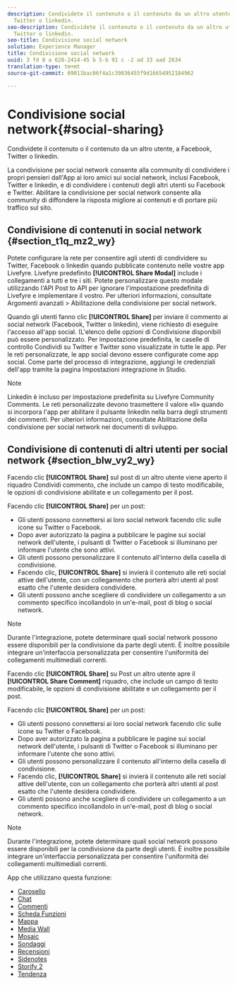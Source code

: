 ```yaml
---
description: Condividete il contenuto o il contenuto da un altro utente, a Facebook,
  Twitter o linkedin.
seo-description: Condividete il contenuto o il contenuto da un altro utente, a Facebook,
  Twitter o linkedin.
seo-title: Condivisione social network
solution: Experience Manager
title: Condivisione social network
uuid: 3 fd 8 a 628-2414-45 b 5-b 91 c -2 ad 33 aad 2634
translation-type: tm+mt
source-git-commit: 09011bac06f4a1c39836455f9d16654952184962

---
```



# Condivisione social network{#social-sharing}

Condividete il contenuto o il contenuto da un altro utente, a Facebook, Twitter o linkedin.

La condivisione per social network consente alla community di condividere i propri pensieri dall'App ai loro amici sui social network, inclusi Facebook, Twitter e linkedin, e di condividere i contenuti degli altri utenti su Facebook e Twitter. Abilitare la condivisione per social network consente alla community di diffondere la risposta migliore ai contenuti e di portare più traffico sul sito.

## Condivisione di contenuti in social network {#section_t1q_mz2_wy}

Potete configurare la rete per consentire agli utenti di condividere su Twitter, Facebook o linkedin quando pubblicate contenuto nelle vostre app Livefyre. Livefyre predefinito **[!UICONTROL Share Modal]** include i collegamenti a tutti e tre i siti. Potete personalizzare questo modale utilizzando l'API Post to API per ignorare l'impostazione predefinita di Livefyre e implementare il vostro. Per ulteriori informazioni, consultate Argomenti avanzati > Abilitazione della condivisione per social network.

Quando gli utenti fanno clic **[!UICONTROL Share]** per inviare il commento ai social network (Facebook, Twitter o linkedin), viene richiesto di eseguire l'accesso all'app social. (L'elenco delle opzioni di Condivisione disponibili può essere personalizzato. Per impostazione predefinita, le caselle di controllo Condividi su Twitter e Twitter sono visualizzate in tutte le app. Per le reti personalizzate, le app social devono essere configurate come app social. Come parte del processo di integrazione, aggiungi le credenziali dell'app tramite la pagina Impostazioni integrazione in Studio.

>[!NOTE]
>
>Linkedin è incluso per impostazione predefinita su Livefyre Community Comments. Le reti personalizzate devono trasmettere il valore «li» quando si incorpora l'app per abilitare il pulsante linkedin nella barra degli strumenti dei commenti. Per ulteriori informazioni, consultate Abilitazione della condivisione per social network nei documenti di sviluppo.

## Condivisione di contenuti di altri utenti per social network {#section_blw_vy2_wy}

Facendo clic **[!UICONTROL Share]** sul post di un altro utente viene aperto il riquadro Condividi commento, che include un campo di testo modificabile, le opzioni di condivisione abilitate e un collegamento per il post.

Facendo clic **[!UICONTROL Share]** per un post:

* Gli utenti possono connettersi ai loro social network facendo clic sulle icone su Twitter o Facebook.
* Dopo aver autorizzato la pagina a pubblicare le pagine sui social network dell'utente, i pulsanti di Twitter o Facebook si illuminano per informare l'utente che sono attivi.
* Gli utenti possono personalizzare il contenuto all'interno della casella di condivisione.
* Facendo clic, **[!UICONTROL Share]** si invierà il contenuto alle reti social attive dell'utente, con un collegamento che porterà altri utenti al post esatto che l'utente desidera condividere.
* Gli utenti possono anche scegliere di condividere un collegamento a un commento specifico incollandolo in un'e-mail, post di blog o social network.

>[!NOTE]
>
>Durante l'integrazione, potete determinare quali social network possono essere disponibili per la condivisione da parte degli utenti. È inoltre possibile integrare un'interfaccia personalizzata per consentire l'uniformità dei collegamenti multimediali correnti.

Facendo clic **[!UICONTROL Share]** su Post un altro utente apre il **[!UICONTROL Share Comment]** riquadro, che include un campo di testo modificabile, le opzioni di condivisione abilitate e un collegamento per il post.

Facendo clic **[!UICONTROL Share]** per un post:

* Gli utenti possono connettersi ai loro social network facendo clic sulle icone su Twitter o Facebook.
* Dopo aver autorizzato la pagina a pubblicare le pagine sui social network dell'utente, i pulsanti di Twitter o Facebook si illuminano per informare l'utente che sono attivi.
* Gli utenti possono personalizzare il contenuto all'interno della casella di condivisione.
* Facendo clic, **[!UICONTROL Share]** si invierà il contenuto alle reti social attive dell'utente, con un collegamento che porterà altri utenti al post esatto che l'utente desidera condividere.
* Gli utenti possono anche scegliere di condividere un collegamento a un commento specifico incollandolo in un'e-mail, post di blog o social network.

>[!NOTE]
>
>Durante l'integrazione, potete determinare quali social network possono essere disponibili per la condivisione da parte degli utenti. È inoltre possibile integrare un'interfaccia personalizzata per consentire l'uniformità dei collegamenti multimediali correnti.



App che utilizzano questa funzione:

* [Carosello](/help/using/c-about-apps/c-carousel-app/c-carousel-app.md#c_carousel_app)
* [Chat](/help/using/c-about-apps/c-chat-app/c-chat-app.md#c_chat_app)
* [Commenti](/help/using/c-about-apps/c-comments/c-comments.md)
* [Scheda Funzioni](/help/using/c-about-apps/c-feature-card-app/c-feature-card-app.md#c_feature_card_app)
* [Mappa](/help/using/c-about-apps/c-map-app/c-map-app.md#c_map_app)
* [Media Wall](/help/using/c-about-apps/c-media-wall-app/c-media-wall-app.md#c_media_wall_app)
* [Mosaic](/help/using/c-about-apps/c-mosaic-app/c-mosaic-app.md#c_mosaic_app)
* [Sondaggi](/help/using/c-about-apps/c-polls-app/c-polls-app.md#c_polls_app)
* [Recensioni](/help/using/c-about-apps/c-reviews-app/c-reviews-app.md#c_reviews_app)
* [Sidenotes](/help/using/c-about-apps/c-sidenotes-app/c-sidenotes-app.md#c_sidenotes_app)
* [Storify 2](/help/using/c-about-apps/c-storify2/c-storify2.md#c_storify2)
* [Tendenza](/help/using/c-about-apps/c-trending-app/c-trending-app.md#c_trending_app)


